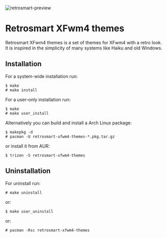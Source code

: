 ![retrosmart-preview](https://raw.githubusercontent.com/mdomlop/retrosmart-xfwm4-themes/master/preview.png "Retrosmart look")

Retrosmart XFwm4 themes
=======================

Retrosmart XFwm4 themes is a set of themes for XFwm4 with a retro look. It is inspired in the simplicity of many systems like Haiku and old Windows.

Installation
------------

For a system-wide installation run:

    $ make
    # make install

For a user-only installation run:

    $ make
    # make user_install

Alternatively you can build and install a Arch Linux package:

    $ makepkg -d
    # pacman -U retrosmart-xfwm4-themes-*.pkg.tar.gz

or install it from AUR:

    $ trizen -S retrosmart-xfwm4-themes

Uninstallation
--------------

For uninstall run:

    # make uninstall

or:

    $ make user_uninstall

or:

    # pacman -Rsc retrosmart-xfwm4-themes
